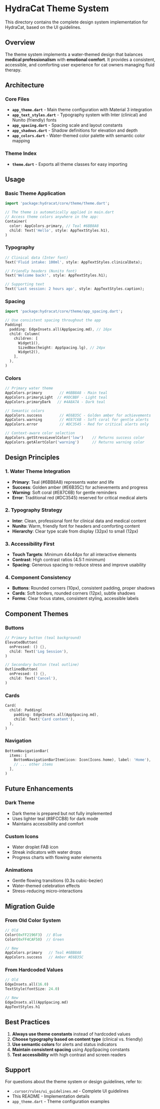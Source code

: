 # HydraCat Theme System

This directory contains the complete design system implementation for HydraCat, based on the UI guidelines.

## Overview

The theme system implements a water-themed design that balances **medical professionalism** with **emotional comfort**. It provides a consistent, accessible, and comforting user experience for cat owners managing fluid therapy.

## Architecture

### Core Files

- **`app_theme.dart`** - Main theme configuration with Material 3 integration
- **`app_text_styles.dart`** - Typography system with Inter (clinical) and Nunito (friendly) fonts
- **`app_spacing.dart`** - Spacing scale and layout constants
- **`app_shadows.dart`** - Shadow definitions for elevation and depth
- **`app_colors.dart`** - Water-themed color palette with semantic color mapping

### Theme Index

- **`theme.dart`** - Exports all theme classes for easy importing

## Usage

### Basic Theme Application

```dart
import 'package:hydracat/core/theme/theme.dart';

// The theme is automatically applied in main.dart
// Access theme colors anywhere in the app:
Container(
  color: AppColors.primary, // Teal #6BB8A8
  child: Text('Hello', style: AppTextStyles.h1),
)
```

### Typography

```dart
// Clinical data (Inter font)
Text('Fluid intake: 100ml', style: AppTextStyles.clinicalData);

// Friendly headers (Nunito font)
Text('Welcome back!', style: AppTextStyles.h1);

// Supporting text
Text('Last session: 2 hours ago', style: AppTextStyles.caption);
```

### Spacing

```dart
import 'package:hydracat/core/theme/app_spacing.dart';

// Use consistent spacing throughout the app
Padding(
  padding: EdgeInsets.all(AppSpacing.md), // 16px
  child: Column(
    children: [
      Widget1(),
      SizedBox(height: AppSpacing.lg), // 24px
      Widget2(),
    ],
  ),
)
```

### Colors

```dart
// Primary water theme
AppColors.primary        // #6BB8A8 - Main teal
AppColors.primaryLight  // #9DCBBF - Light teal
AppColors.primaryDark   // #4A8A7A - Dark teal

// Semantic colors
AppColors.success        // #E6B35C - Golden amber for achievements
AppColors.warning        // #E87C6B - Soft coral for gentle alerts
AppColors.error          // #DC3545 - Red for critical alerts only

// Context-aware color selection
AppColors.getStressLevelColor('low')    // Returns success color
AppColors.getAlertColor('warning')      // Returns warning color
```

## Design Principles

### 1. Water Theme Integration
- **Primary**: Teal (#6BB8A8) represents water and life
- **Success**: Golden amber (#E6B35C) for achievements and progress
- **Warning**: Soft coral (#E87C6B) for gentle reminders
- **Error**: Traditional red (#DC3545) reserved for critical medical alerts

### 2. Typography Strategy
- **Inter**: Clean, professional font for clinical data and medical content
- **Nunito**: Warm, friendly font for headers and comforting content
- **Hierarchy**: Clear type scale from display (32px) to small (12px)

### 3. Accessibility First
- **Touch Targets**: Minimum 44x44px for all interactive elements
- **Contrast**: High contrast ratios (4.5:1 minimum)
- **Spacing**: Generous spacing to reduce stress and improve usability

### 4. Component Consistency
- **Buttons**: Rounded corners (10px), consistent padding, proper shadows
- **Cards**: Soft borders, rounded corners (12px), subtle shadows
- **Forms**: Clear focus states, consistent styling, accessible labels

## Component Themes

### Buttons
```dart
// Primary button (teal background)
ElevatedButton(
  onPressed: () {},
  child: Text('Log Session'),
)

// Secondary button (teal outline)
OutlinedButton(
  onPressed: () {},
  child: Text('Cancel'),
)
```

### Cards
```dart
Card(
  child: Padding(
    padding: EdgeInsets.all(AppSpacing.md),
    child: Text('Card content'),
  ),
)
```

### Navigation
```dart
BottomNavigationBar(
  items: [
    BottomNavigationBarItem(icon: Icon(Icons.home), label: 'Home'),
    // ... other items
  ],
)
```

## Future Enhancements

### Dark Theme
- Dark theme is prepared but not fully implemented
- Uses lighter teal (#8FCCB8) for dark mode
- Maintains accessibility and comfort

### Custom Icons
- Water droplet FAB icon
- Streak indicators with water drops
- Progress charts with flowing water elements

### Animations
- Gentle flowing transitions (0.3s cubic-bezier)
- Water-themed celebration effects
- Stress-reducing micro-interactions

## Migration Guide

### From Old Color System
```dart
// Old
Color(0xFF2196F3)  // Blue
Color(0xFF4CAF50)  // Green

// New
AppColors.primary   // Teal #6BB8A8
AppColors.success   // Amber #E6B35C
```

### From Hardcoded Values
```dart
// Old
EdgeInsets.all(16.0)
TextStyle(fontSize: 24.0)

// New
EdgeInsets.all(AppSpacing.md)
AppTextStyles.h1
```

## Best Practices

1. **Always use theme constants** instead of hardcoded values
2. **Choose typography based on content type** (clinical vs. friendly)
3. **Use semantic colors** for alerts and status indicators
4. **Maintain consistent spacing** using AppSpacing constants
5. **Test accessibility** with high contrast and screen readers

## Support

For questions about the theme system or design guidelines, refer to:
- `.cursor/rules/ui_guidelines.md` - Complete UI guidelines
- This README - Implementation details
- `app_theme.dart` - Theme configuration examples
